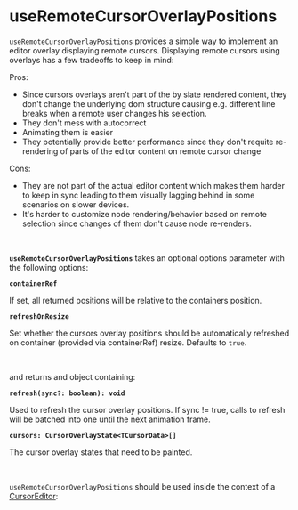 # useRemoteCursorOverlayPositions

`useRemoteCursorOverlayPositions` provides a simple way to implement an editor overlay displaying remote cursors. Displaying remote cursors using overlays has a few tradeoffs to keep in mind:

Pros:
- Since cursors overlays aren't part of the by slate rendered content, they don't change the underlying dom structure causing e.g. different line breaks when a remote user changes his selection.
- They don't mess with autocorrect
- Animating them is easier
- They potentially provide better performance since they don't requite re-rendering of parts of the editor content on remote cursor change

Cons:
- They are not part of the actual editor content which makes them harder to keep in sync leading to them visually lagging behind in some scenarios on slower devices.
- It's harder to customize node rendering/behavior based on remote selection since changes of them don't cause node re-renders.

<br/>

**`useRemoteCursorOverlayPositions`** takes an optional options parameter with the following options:

**`containerRef`**

If set, all returned positions will be relative to the containers position.

**`refreshOnResize`**

Set whether the cursors overlay positions should be automatically refreshed on container (provided via containerRef) resize. Defaults to `true`.

<br/>

and returns and object containing:

**`refresh(sync?: boolean): void`**

Used to refresh the cursor overlay positions. If sync != true, calls to refresh will be batched into one until the next animation frame.

**`cursors: CursorOverlayState<TCursorData>[]`**

The cursor overlay states that need to be painted.

<br/>

`useRemoteCursorOverlayPositions` should be used inside the context of a [CursorEditor](../slate-yjs-core/cursor-plugin.md):
